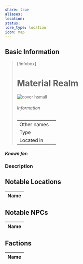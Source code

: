 ```yaml
---
share: true
aliases: 
location: 
status: 
lore_type: location
icon: map
---
```

## Basic Information
> [!infobox]
> # Material Realm
> ![cover hsmall](insertimage.png)
> ###### Information
> |   |  |
> | ---- | ---- |
> | Other names | |
> | Type | 
> | Located in | |
##### Known for:
### Description
## Notable Locations
| Name |
| ---- |

## Notable NPCs
| Name |
| ---- |

## Factions
| Name |
| ---- |
